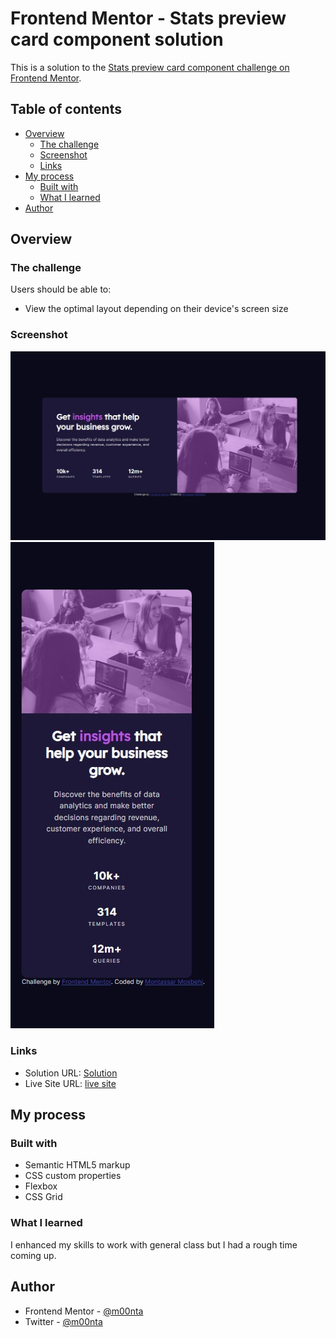 # Frontend Mentor - Stats preview card component solution

This is a solution to the [Stats preview card component challenge on Frontend Mentor](https://www.frontendmentor.io/challenges/stats-preview-card-component-8JqbgoU62).

## Table of contents

- [Overview](#overview)
  - [The challenge](#the-challenge)
  - [Screenshot](#screenshot)
  - [Links](#links)
- [My process](#my-process)
  - [Built with](#built-with)
  - [What I learned](#what-i-learned)
- [Author](#author)

## Overview

### The challenge

Users should be able to:

- View the optimal layout depending on their device's screen size

### Screenshot

![](./screenshot.jpg)
![](./screenshot-mobile.jpg)

### Links

- Solution URL: [Solution](https://github.com/m00nta/stats-preview-card-component)
- Live Site URL: [live site](https://m00nta.github.io/stats-preview-card-component/)

## My process

### Built with

- Semantic HTML5 markup
- CSS custom properties
- Flexbox
- CSS Grid

### What I learned

I enhanced my skills to work with general class but I had a rough time coming up.

## Author

- Frontend Mentor - [@m00nta](https://www.frontendmentor.io/profile/m00nta)
- Twitter - [@m00nta](https://twitter.com/m00nta)
